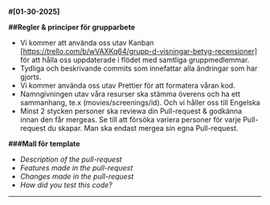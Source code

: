 **#[01-30-2025]**

__##Regler & principer för grupparbete__
* Vi kommer att använda oss utav Kanban [https://trello.com/b/wVAXKq64/grupp-d-visningar-betyg-recensioner] för att hålla oss uppdaterade i flödet med samtliga gruppmedlemmar. 
* Tydliga och beskrivande commits som innefattar alla ändringar som har gjorts. 
* Vi kommer använda oss utav Prettier för att formatera våran kod.
* Namngivningen utav våra resurser ska stämma överens och ha ett sammanhang, te.x (movies/screenings/id). Och vi håller oss till Engelska
* Minst 2 stycken personer ska reviewa din Pull-request & godkänna innan den får mergeas. Se till att försöka variera personer för varje Pull-request du skapar. Man ska endast mergea sin egna Pull-request. 

__###Mall för template__
* *Description of the pull-request*
* *Features made in the pull-request*
* *Changes made in the pull-request*
* *How did you test this code?*
-----
